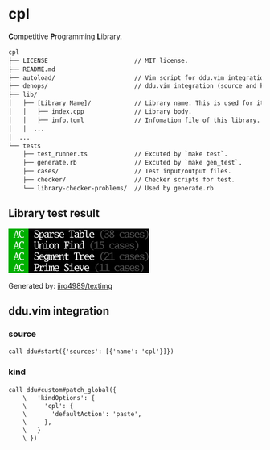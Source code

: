 # cpl

**C**ompetitive **P**rogramming **L**ibrary.

```txt
cpl
├── LICENSE                        // MIT license.
├── README.md
├── autoload/                      // Vim script for ddu.vim integration.
├── denops/                        // ddu.vim integration (source and kind)
├── lib/
│   ├── [Library Name]/            // Library name. This is used for item name of ddu.
│   │   ├── index.cpp              // Library body.
│   │   ├── info.toml              // Infomation file of this library.
│   │  ...
│  ...
└── tests
    ├── test_runner.ts             // Excuted by `make test`.
    ├── generate.rb                // Excuted by `make gen_test`.
    ├── cases/                     // Test input/output files.
    ├── checker/                   // Checker scripts for test.
    └── library-checker-problems/  // Used by generate.rb
```

## Library test result

![](https://raw.githubusercontent.com/ryota2357/cpl/images/test_result.png)

Generated by: [jiro4989/textimg](https://github.com/jiro4989/textimg)

## ddu.vim integration

### source

```vim
call ddu#start({'sources': [{'name': 'cpl'}]})
```

### kind

```vim
call ddu#custom#patch_global({
    \   'kindOptions': {
    \     'cpl': {
    \       'defaultAction': 'paste',
    \     },
    \   }
    \ })
```
